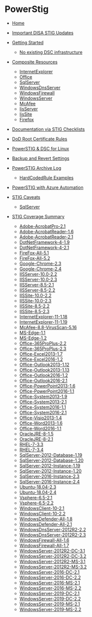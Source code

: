 # PowerStig

* [Home][home]
* [Important DISA STIG Updates][disastigchanges]
* [Getting Started][gettingstarted]
  * [No existing DSC infrastructure][DscGettingStarted]
* [Composite Resources][compositeresources]
  * [InternetExplorer][InternetExplorer]
  * [Office][Office]
  * [SqlServer][sqlserver]
  * [WindowsDnsServer][windowsdnsserver]
  * [WindowsFirewall][windowsfirewall]
  * [WindowsServer][windowsserver]
  * [McAfee][McAfee]
  * [IisServer][IisServer]
  * [IisSite][IisSite]
  * [Firefox][Firefox]

* [Documentation via STIG Checklists][Documentation-via-STIG-Checklists]
* [DoD Root Certificate Rules][DoD-Root-Certificate-Rules]
* [PowerSTIG & DSC for Linux][PowerSTIG-&-Desired-State-Configuration-for-Linux]
* [Backup and Revert Settings][Backup-and-Revert]
* [PowerSTIG Archive Log][powerstigarchivelog]
  * [HardCodedRule Examples][hardcodedexamples]
* [PowerSTIG with Azure Automation][powerstigwithazureautomation]
* [STIG Caveats][stigcaveats]
  * [SqlServer][sqlservercaveats]
* [STIG Coverage Summary][stigcoveragesummary]
  * [Adobe-AcrobatPro-2.1][AdobeAcrobatPro21]
  * [Adobe-AcrobatReader-1.6][AdobeAcrobatReader16]
  * [Adobe-AcrobatReader-2.1][AdobeAcrobatReader21]
  * [DotNetFramework-4-1.9][DotNetFramework419]
  * [DotNetFramework-4-2.1][DotNetFramework421]
  * [FireFox-All-5.1][FireFoxAll51]
  * [FireFox-All-5.2][FireFoxAll52]
  * [Google-Chrome-2.3][GoogleChrome23]
  * [Google-Chrome-2.4][GoogleChrome24]
  * [IISServer-10.0-2.2][IISServer10022]
  * [IISServer-10.0-2.3][IISServer10023]
  * [IISServer-8.5-2.1][IISServer8521]
  * [IISServer-8.5-2.2][IISServer8522]
  * [IISSite-10.0-2.2][IISSite10022]
  * [IISSite-10.0-2.3][IISSite10023]
  * [IISSite-8.5-2.2][IISSite8522]
  * [IISSite-8.5-2.3][IISSite8523]
  * [InternetExplorer-11-1.18][InternetExplorer11118]
  * [InternetExplorer-11-1.19][InternetExplorer11119]
  * [McAfee-8.8-VirusScan-5.16][McAfee88VirusScan516]
  * [MS-Edge-1.1][MSEdge11]
  * [MS-Edge-1.2][MSEdge12]
  * [Office-365ProPlus-2.2][Office365ProPlus22]
  * [Office-365ProPlus-2.3][Office365ProPlus23]
  * [Office-Excel2013-1.7][OfficeExcel201317]
  * [Office-Excel2016-1.2][OfficeExcel201612]
  * [Office-Outlook2013-1.12][OfficeOutlook2013112]
  * [Office-Outlook2013-1.13][OfficeOutlook2013113]
  * [Office-Outlook2016-1.2][OfficeOutlook201612]
  * [Office-Outlook2016-2.1][OfficeOutlook201621]
  * [Office-PowerPoint2013-1.6][OfficePowerPoint201316]
  * [Office-PowerPoint2016-1.1][OfficePowerPoint201611]
  * [Office-System2013-1.9][OfficeSystem201319]
  * [Office-System2013-2.1][OfficeSystem201321]
  * [Office-System2016-1.1][OfficeSystem201611]
  * [Office-System2016-2.1][OfficeSystem201621]
  * [Office-Visio2013-1.4][OfficeVisio201314]
  * [Office-Word2013-1.6][OfficeWord201316]
  * [Office-Word2016-1.1][OfficeWord201611]
  * [OracleJRE-8-1.5][OracleJRE815]
  * [OracleJRE-8-2.1][OracleJRE821]
  * [RHEL-7-3.3][RHEL733]
  * [RHEL-7-3.4][RHEL734]
  * [SqlServer-2012-Database-1.19][SqlServer2012Database119]
  * [SqlServer-2012-Database-1.20][SqlServer2012Database120]
  * [SqlServer-2012-Instance-1.19][SqlServer2012Instance119]
  * [SqlServer-2012-Instance-1.20][SqlServer2012Instance120]
  * [SqlServer-2016-Instance-2.3][SqlServer2016Instance23]
  * [SqlServer-2016-Instance-2.4][SqlServer2016Instance24]
  * [Ubuntu-18.04-2.3][Ubuntu180423]
  * [Ubuntu-18.04-2.4][Ubuntu180424]
  * [Vsphere-6.5-2.1][Vsphere6521]
  * [Vsphere-6.5-2.2][Vsphere6522]
  * [WindowsClient-10-2.1][WindowsClient1021]
  * [WindowsClient-10-2.2][WindowsClient1022]
  * [WindowsDefender-All-1.8][WindowsDefenderAll18]
  * [WindowsDefender-All-2.1][WindowsDefenderAll21]
  * [WindowsDnsServer-2012R2-2.2][WindowsDnsServer2012R222]
  * [WindowsDnsServer-2012R2-2.3][WindowsDnsServer2012R223]
  * [WindowsFirewall-All-1.6][WindowsFirewallAll16]
  * [WindowsFirewall-All-1.7][WindowsFirewallAll17]
  * [WindowsServer-2012R2-DC-3.1][WindowsServer2012R2DC31]
  * [WindowsServer-2012R2-DC-3.2][WindowsServer2012R2DC32]
  * [WindowsServer-2012R2-MS-3.1][WindowsServer2012R2MS31]
  * [WindowsServer-2012R2-MS-3.2][WindowsServer2012R2MS32]
  * [WindowsServer-2016-DC-2.1][WindowsServer2016DC21]
  * [WindowsServer-2016-DC-2.2][WindowsServer2016DC22]
  * [WindowsServer-2016-MS-2.1][WindowsServer2016MS21]
  * [WindowsServer-2016-MS-2.2][WindowsServer2016MS22]
  * [WindowsServer-2019-DC-2.1][WindowsServer2019DC21]
  * [WindowsServer-2019-DC-2.2][WindowsServer2019DC22]
  * [WindowsServer-2019-MS-2.1][WindowsServer2019MS21]
  * [WindowsServer-2019-MS-2.2][WindowsServer2019MS22]

[home]:                                              https://github.com/Microsoft/PowerStig/wiki/home
[convert]:                                           https://github.com/Microsoft/PowerStig/wiki/Convert
[stig]:                                              https://github.com/Microsoft/PowerStig/wiki/Stig
[disastigchanges]:                                   https://github.com/Microsoft/PowerStig/wiki/DisaStigChanges
[compositeresources]:                                https://github.com/Microsoft/PowerStig/wiki/CompositeResources
[gettingstarted]:                                    https://github.com/Microsoft/PowerStig/wiki/GettingStarted
[InternetExplorer]:                                  https://github.com/Microsoft/PowerStig/wiki/InternetExplorer
[office]:                                            https://github.com/Microsoft/PowerStig/wiki/Office
[sqlserver]:                                         https://github.com/Microsoft/PowerStig/wiki/SqlServer
[windowsdnsserver]:                                  https://github.com/Microsoft/PowerStig/wiki/WindowsDnsServer
[windowsfirewall]:                                   https://github.com/Microsoft/PowerStig/wiki/WindowsFirewall
[windowsserver]:                                     https://github.com/Microsoft/PowerStig/wiki/WindowsServer
[mcafee]:                                            https://github.com/Microsoft/PowerStig/wiki/Mcafee
[IisServer]:                                         https://github.com/Microsoft/PowerStig/wiki/IisServer
[IisSite]:                                           https://github.com/Microsoft/PowerStig/wiki/IisSite
[Firefox]:                                           https://github.com/Microsoft/PowerStig/wiki/firefox
[Documentation-via-STIG-Checklists]:                 https://github.com/microsoft/PowerStig/wiki/Documentation-via-STIG-Checklists
[DoD-Root-Certificate-Rules]:                        https://github.com/microsoft/PowerStig/wiki/DoD-Root-Certificate-Rules
[powerstigarchivelog]:                               https://github.com/Microsoft/PowerStig/wiki/PowerSTIGArchiveLog
[hardcodedexamples]:                                 https://github.com/Microsoft/PowerStig/wiki/PowerSTIGArchiveLog#HardCodedRule-Examples
[powerstigwithazureautomation]:                      https://github.com/microsoft/PowerStig/wiki/PowerSTIG-With-Azure-Automation
[stigcaveats]:                                       https://github.com/Microsoft/PowerStig/wiki/StigCaveats
[sqlservercaveats]:                                  https://github.com/Microsoft/PowerStig/wiki/StigCaveats#sqlserver-2012
[DscGettingStarted]:                                 https://github.com/Microsoft/PowerStig/wiki/DscGettingStarted
[DscAzureAutomation]:                                https://github.com/Microsoft/PowerStig/wiki/DscAzureAutomation
[DscAzureVirtualMachine]:                            https://github.com/Microsoft/PowerStig/wiki/DscAzureVirtualMachine
[PowerSTIG-&-Desired-State-Configuration-for-Linux]: https://github.com/Microsoft/PowerStig/wiki/PowerSTIG-&-Desired-State-Configuration-for-Linux
[Backup-and-Revert]:                                 https://github.com/Microsoft/PowerStig/wiki/Backup-and-Revert
[stigcoveragesummary]:                               https://github.com/Microsoft/PowerStig/wiki/StigCoverageSummary
[AdobeAcrobatPro21]: https://github.com/Microsoft/PowerStig/wiki/Adobe-AcrobatPro-2.1
[AdobeAcrobatReader16]: https://github.com/Microsoft/PowerStig/wiki/Adobe-AcrobatReader-1.6
[AdobeAcrobatReader21]: https://github.com/Microsoft/PowerStig/wiki/Adobe-AcrobatReader-2.1
[DotNetFramework419]: https://github.com/Microsoft/PowerStig/wiki/DotNetFramework-4-1.9
[DotNetFramework421]: https://github.com/Microsoft/PowerStig/wiki/DotNetFramework-4-2.1
[FireFoxAll51]: https://github.com/Microsoft/PowerStig/wiki/FireFox-All-5.1
[FireFoxAll52]: https://github.com/Microsoft/PowerStig/wiki/FireFox-All-5.2
[GoogleChrome23]: https://github.com/Microsoft/PowerStig/wiki/Google-Chrome-2.3
[GoogleChrome24]: https://github.com/Microsoft/PowerStig/wiki/Google-Chrome-2.4
[IISServer10022]: https://github.com/Microsoft/PowerStig/wiki/IISServer-10.0-2.2
[IISServer10023]: https://github.com/Microsoft/PowerStig/wiki/IISServer-10.0-2.3
[IISServer8521]: https://github.com/Microsoft/PowerStig/wiki/IISServer-8.5-2.1
[IISServer8522]: https://github.com/Microsoft/PowerStig/wiki/IISServer-8.5-2.2
[IISSite10022]: https://github.com/Microsoft/PowerStig/wiki/IISSite-10.0-2.2
[IISSite10023]: https://github.com/Microsoft/PowerStig/wiki/IISSite-10.0-2.3
[IISSite8522]: https://github.com/Microsoft/PowerStig/wiki/IISSite-8.5-2.2
[IISSite8523]: https://github.com/Microsoft/PowerStig/wiki/IISSite-8.5-2.3
[InternetExplorer11118]: https://github.com/Microsoft/PowerStig/wiki/InternetExplorer-11-1.18
[InternetExplorer11119]: https://github.com/Microsoft/PowerStig/wiki/InternetExplorer-11-1.19
[McAfee88VirusScan516]: https://github.com/Microsoft/PowerStig/wiki/McAfee-8.8-VirusScan-5.16
[MSEdge11]: https://github.com/Microsoft/PowerStig/wiki/MS-Edge-1.1
[MSEdge12]: https://github.com/Microsoft/PowerStig/wiki/MS-Edge-1.2
[Office365ProPlus22]: https://github.com/Microsoft/PowerStig/wiki/Office-365ProPlus-2.2
[Office365ProPlus23]: https://github.com/Microsoft/PowerStig/wiki/Office-365ProPlus-2.3
[OfficeExcel201317]: https://github.com/Microsoft/PowerStig/wiki/Office-Excel2013-1.7
[OfficeExcel201612]: https://github.com/Microsoft/PowerStig/wiki/Office-Excel2016-1.2
[OfficeOutlook2013112]: https://github.com/Microsoft/PowerStig/wiki/Office-Outlook2013-1.12
[OfficeOutlook2013113]: https://github.com/Microsoft/PowerStig/wiki/Office-Outlook2013-1.13
[OfficeOutlook201612]: https://github.com/Microsoft/PowerStig/wiki/Office-Outlook2016-1.2
[OfficeOutlook201621]: https://github.com/Microsoft/PowerStig/wiki/Office-Outlook2016-2.1
[OfficePowerPoint201316]: https://github.com/Microsoft/PowerStig/wiki/Office-PowerPoint2013-1.6
[OfficePowerPoint201611]: https://github.com/Microsoft/PowerStig/wiki/Office-PowerPoint2016-1.1
[OfficeSystem201319]: https://github.com/Microsoft/PowerStig/wiki/Office-System2013-1.9
[OfficeSystem201321]: https://github.com/Microsoft/PowerStig/wiki/Office-System2013-2.1
[OfficeSystem201611]: https://github.com/Microsoft/PowerStig/wiki/Office-System2016-1.1
[OfficeSystem201621]: https://github.com/Microsoft/PowerStig/wiki/Office-System2016-2.1
[OfficeVisio201314]: https://github.com/Microsoft/PowerStig/wiki/Office-Visio2013-1.4
[OfficeWord201316]: https://github.com/Microsoft/PowerStig/wiki/Office-Word2013-1.6
[OfficeWord201611]: https://github.com/Microsoft/PowerStig/wiki/Office-Word2016-1.1
[OracleJRE815]: https://github.com/Microsoft/PowerStig/wiki/OracleJRE-8-1.5
[OracleJRE821]: https://github.com/Microsoft/PowerStig/wiki/OracleJRE-8-2.1
[RHEL733]: https://github.com/Microsoft/PowerStig/wiki/RHEL-7-3.3
[RHEL734]: https://github.com/Microsoft/PowerStig/wiki/RHEL-7-3.4
[SqlServer2012Database119]: https://github.com/Microsoft/PowerStig/wiki/SqlServer-2012-Database-1.19
[SqlServer2012Database120]: https://github.com/Microsoft/PowerStig/wiki/SqlServer-2012-Database-1.20
[SqlServer2012Instance119]: https://github.com/Microsoft/PowerStig/wiki/SqlServer-2012-Instance-1.19
[SqlServer2012Instance120]: https://github.com/Microsoft/PowerStig/wiki/SqlServer-2012-Instance-1.20
[SqlServer2016Instance23]: https://github.com/Microsoft/PowerStig/wiki/SqlServer-2016-Instance-2.3
[SqlServer2016Instance24]: https://github.com/Microsoft/PowerStig/wiki/SqlServer-2016-Instance-2.4
[Ubuntu180423]: https://github.com/Microsoft/PowerStig/wiki/Ubuntu-18.04-2.3
[Ubuntu180424]: https://github.com/Microsoft/PowerStig/wiki/Ubuntu-18.04-2.4
[Vsphere6521]: https://github.com/Microsoft/PowerStig/wiki/Vsphere-6.5-2.1
[Vsphere6522]: https://github.com/Microsoft/PowerStig/wiki/Vsphere-6.5-2.2
[WindowsClient1021]: https://github.com/Microsoft/PowerStig/wiki/WindowsClient-10-2.1
[WindowsClient1022]: https://github.com/Microsoft/PowerStig/wiki/WindowsClient-10-2.2
[WindowsDefenderAll18]: https://github.com/Microsoft/PowerStig/wiki/WindowsDefender-All-1.8
[WindowsDefenderAll21]: https://github.com/Microsoft/PowerStig/wiki/WindowsDefender-All-2.1
[WindowsDnsServer2012R222]: https://github.com/Microsoft/PowerStig/wiki/WindowsDnsServer-2012R2-2.2
[WindowsDnsServer2012R223]: https://github.com/Microsoft/PowerStig/wiki/WindowsDnsServer-2012R2-2.3
[WindowsFirewallAll16]: https://github.com/Microsoft/PowerStig/wiki/WindowsFirewall-All-1.6
[WindowsFirewallAll17]: https://github.com/Microsoft/PowerStig/wiki/WindowsFirewall-All-1.7
[WindowsServer2012R2DC31]: https://github.com/Microsoft/PowerStig/wiki/WindowsServer-2012R2-DC-3.1
[WindowsServer2012R2DC32]: https://github.com/Microsoft/PowerStig/wiki/WindowsServer-2012R2-DC-3.2
[WindowsServer2012R2MS31]: https://github.com/Microsoft/PowerStig/wiki/WindowsServer-2012R2-MS-3.1
[WindowsServer2012R2MS32]: https://github.com/Microsoft/PowerStig/wiki/WindowsServer-2012R2-MS-3.2
[WindowsServer2016DC21]: https://github.com/Microsoft/PowerStig/wiki/WindowsServer-2016-DC-2.1
[WindowsServer2016DC22]: https://github.com/Microsoft/PowerStig/wiki/WindowsServer-2016-DC-2.2
[WindowsServer2016MS21]: https://github.com/Microsoft/PowerStig/wiki/WindowsServer-2016-MS-2.1
[WindowsServer2016MS22]: https://github.com/Microsoft/PowerStig/wiki/WindowsServer-2016-MS-2.2
[WindowsServer2019DC21]: https://github.com/Microsoft/PowerStig/wiki/WindowsServer-2019-DC-2.1
[WindowsServer2019DC22]: https://github.com/Microsoft/PowerStig/wiki/WindowsServer-2019-DC-2.2
[WindowsServer2019MS21]: https://github.com/Microsoft/PowerStig/wiki/WindowsServer-2019-MS-2.1
[WindowsServer2019MS22]: https://github.com/Microsoft/PowerStig/wiki/WindowsServer-2019-MS-2.2
